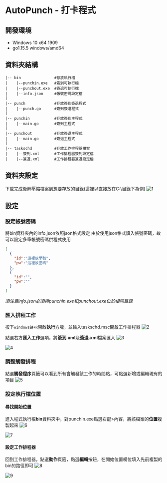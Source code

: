 # AutoPunch - 打卡程式
## 開發環境
- Windows 10 x64 1909
- go1.15.5 windows/amd64

## 資料夾結構
```
|-- bin               #存放執行檔
|    |--punchin.exe   #簽到可執行檔
|    |--punchout.exe  #簽退可執行檔
|    |--info.json     #帳號密碼設定檔
|
|-- punch             #存放簽到簽退程式
|    |--punch.go      #簽到簽退程式
|
|-- punchin           #存放簽到主程式
|    |--main.go       #簽到主程式
|
|-- punchout          #存放簽退主程式
|    |--main.go       #簽退主程式
|
|-- taskschd          #存放工作排程器檔案
|    |--簽到.xml　     #工作排程器簽到設定檔
|    |--簽退.xml　     #工作排程器簽退設定檔
```
## 資料夾設定

下載完成後解壓縮檔案到想要存放的目錄(這裡以直接放在C:\目錄下為例)
![1](https://github.com/vincent87720/AutoPunch/blob/master/assets/img/1.png?raw=true)

## 設定

### 設定帳號密碼
將bin資料夾內的info.json依照json格式設定
由於使用json格式讀入帳號密碼，故可以設定多筆帳號密碼供程式使用
```json
[
  {
    "id":"這裡放學號",
    "pw":"這裡放密碼"
  },
  {
    "id":"",
    "pw":""
  }
]
```
*須注意info.json必須與punchin.exe和punchout.exe位於相同目錄*

### 匯入排程工作
按下`windows鍵+R`開啟**執行**方塊，並輸入taskschd.msc開啟工作排程器
![2](https://github.com/vincent87720/AutoPunch/blob/master/assets/img/2.png?raw=true)

點選右方**匯入工作**選項，將**簽到.xml**及**簽退.xml**檔案匯入
![3](https://github.com/vincent87720/AutoPunch/blob/master/assets/img/3.png?raw=true)

![4](https://github.com/vincent87720/AutoPunch/blob/master/assets/img/4.png?raw=true)

### 調整觸發排程
點選**觸發程序**頁籤可以看到所有會觸發該工作的時間點，可點選新增或編輯現有的項目
![5](https://github.com/vincent87720/AutoPunch/blob/master/assets/img/5.png?raw=true)

### 設定執行檔位置
#### 尋找開始位置
進入程式執行檔**bin**資料夾中，對punchin.exe點選右鍵>內容，將該檔案的**位置**複製起來
![6](https://github.com/vincent87720/AutoPunch/blob/master/assets/img/6.png?raw=true)

![7](https://github.com/vincent87720/AutoPunch/blob/master/assets/img/7.png?raw=true)

#### 設定工作排程器

回到工作排程器，點選**動作**頁籤，點選**編輯**按鈕，在開始位置欄位填入先前複製的bin的路徑即可
![8](https://github.com/vincent87720/AutoPunch/blob/master/assets/img/8.png?raw=true)

![9](https://github.com/vincent87720/AutoPunch/blob/master/assets/img/9.png?raw=true)